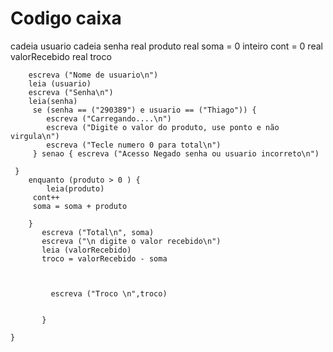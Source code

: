 # Codigo caixa

cadeia usuario
        cadeia senha 
        real produto
        real soma = 0
        inteiro cont = 0
		real valorRecebido
        real troco
        
		
		escreva ("Nome de usuario\n")
		leia (usuario)
		escreva ("Senha\n")
		leia(senha)
		 se (senha == ("290389") e usuario == ("Thiago")) { 
		 	escreva ("Carregando....\n")
		 	escreva ("Digite o valor do produto, use ponto e não virgula\n")
		 	escreva ("Tecle numero 0 para total\n")
		 } senao { escreva ("Acesso Negado senha ou usuario incorreto\n")
	
	 }  
	    enquanto (produto > 0 ) { 
			leia(produto) 
	     cont++
		 soma = soma + produto
         
		}
           escreva ("Total\n", soma)
		   escreva ("\n digite o valor recebido\n")
		   leia (valorRecebido)
		   troco = valorRecebido - soma
           
		   
		 	
		     escreva ("Troco \n",troco) 
		    
		   	 
		   }
        
   	}    
	      
